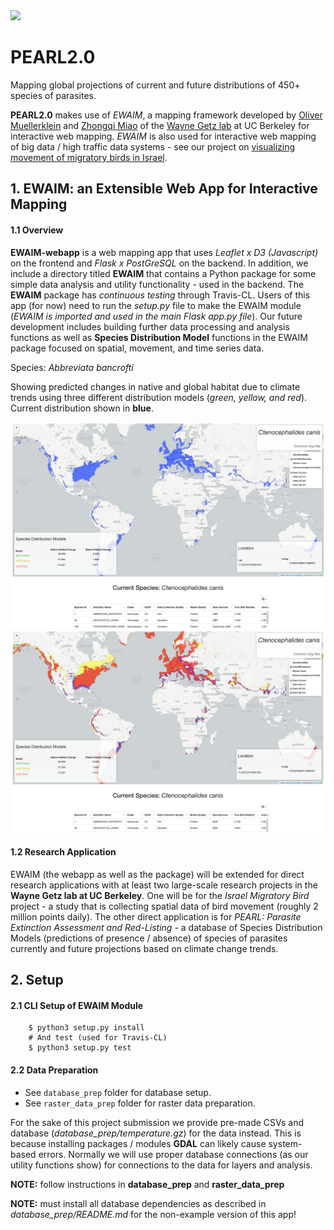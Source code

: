 <img src="https://travis-ci.org/Thru-Echoes/PEARL2.0.svg?branch=master">

# PEARL2.0

Mapping global projections of current and future distributions of 450+ species of parasites.

**PEARL2.0** makes use of *EWAIM*, a mapping framework developed by [Oliver Muellerklein](http://thru-echoes.github.io/) and [Zhongqi Miao](https://github.com/ranranking) of the [Wayne Getz lab](https://nature.berkeley.edu/getzlab/) at UC Berkeley for interactive web mapping. *EWAIM* is also used for interactive web mapping of big data / high traffic data systems - see our project on [visualizing movement of migratory birds in Israel](https://github.com/Thru-Echoes/BirdShader).

## 1. EWAIM: an Extensible Web App for Interactive Mapping

#### 1.1 Overview

**EWAIM-webapp** is a web mapping app that uses *Leaflet x D3 (Javascript)* on the frontend and *Flask x PostGreSQL* on the backend. In addition, we include a directory titled **EWAIM** that contains a Python package for some simple data analysis and utility functionality - used in the backend. The **EWAIM** package has *continuous testing* through Travis-CL. Users of this app (for now) need to run the *setup.py* file to make the EWAIM module (*EWAIM is imported and used in the main Flask app.py file*). Our future development includes building further data processing and analysis functions as well as **Species Distribution Model** functions in the EWAIM package focused on spatial, movement, and time series data.

Species: *Abbreviata bancrofti*

Showing predicted changes in native and global habitat due to climate trends using three different distribution models (*green, yellow, and red*). Current distribution shown in **blue**.

<img src="./static/img/ex_pearl2.png">

<img src="./static/img/ex_pearl3.png">

#### 1.2 Research Application

EWAIM (the webapp as well as the package) will be extended for direct research applications with at least two large-scale research projects in the **Wayne Getz lab at UC Berkeley**. One will be for the *Israel Migratory Bird* project - a study that is collecting spatial data of bird movement (roughly 2 million points daily). The other direct application is for *PEARL: Parasite Extinction Assessment and Red-Listing* - a database of Species Distribution Models (predictions of presence / absence) of species of parasites currently and future projections based on climate change trends.

## 2. Setup

#### 2.1 CLI Setup of EWAIM Module

```
    $ python3 setup.py install
    # And test (used for Travis-CL)
    $ python3 setup.py test
```

#### 2.2 Data Preparation

- See `database_prep` folder for database setup.
- See `raster_data_prep` folder for raster data preparation.

For the sake of this project submission we provide pre-made CSVs and database (*database_prep/temperature.gz*) for the data instead. This is because installing packages / modules **GDAL** can likely cause system-based errors. Normally we will use proper database connections (as our utility functions show) for connections to the data for layers and analysis.

**NOTE:** follow instructions in **database_prep** and **raster_data_prep**    

**NOTE:** must install all database dependencies as described in *database_prep/README.md* for the non-example version of this app!
